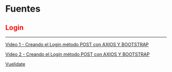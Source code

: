 # Fuentes

## <span style="color: red"> Login

---

[Video 1 - Creando el Login método POST con AXIOS Y BOOTSTRAP](https://www.youtube.com/watch?v=wyLmfgRBWJE)

[Video 2 - Creando el Login método POST con AXIOS Y BOOTSTRAP](https://www.youtube.com/watch?v=PHV_vXBdkZ0)

[Vuelidate](https://www.youtube.com/watch?v=WP4-WgHqbPQ)
